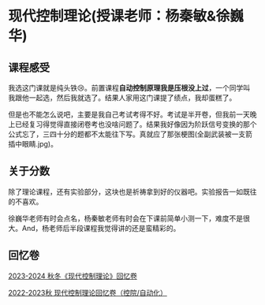 # 现代控制理论(授课老师：杨秦敏&徐巍华)

## 课程感受

我选这门课就是纯头铁😢。前置课程**自动控制原理我是压根没上过**，一个同学叫我跟他一起选，然后我就选了。结果人家用这门课提了绩点，我却蛋糕了。

但是也不能怎么说吧，主要是我自己考试考得不好。考试是半开卷，但我前一天晚上已经复习得觉得直接闭卷考也没啥问题了。结果我好像因为阶跃信号变换的那个公式忘了，三四十分的题都不太能往下写。真就应了那张梗图(全副武装被一支箭插中眼睛.jpg)。

## 关于分数

除了理论课程，还有实验部分，这块也是祈祷拿到好的仪器吧。实验报告一如既往的不喜欢。

徐巍华老师有时会点名，杨秦敏老师有时会在下课前简单小测一下，难度不是很大。And，杨老师后半段课程我觉得讲的还是蛮精彩的。

## 回忆卷

[2023-2024 秋冬《现代控制理论》回忆卷](https://www.cc98.org/topic/5748670)

[2022-2023秋 现代控制理论回忆卷（控院/自动化）](https://www.cc98.org/topic/5454547)
